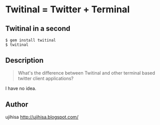 # Twitinal = Twitter + Terminal

## Twitinal in a second

    $ gem install twitinal
    $ twitinal

## Description

> What's the difference between Twitinal and other terminal based twitter client applications?

I have no idea.

## Author

ujihisa <http://ujihisa.blogspot.com/>
